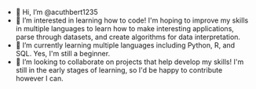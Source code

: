 - 👋 Hi, I’m @acuthbert1235
- 👀 I’m interested in learning how to code!  I'm hoping to improve my skills in multiple languages to learn how to make interesting applications, parse through datasets, and create algorithms for data interpretation.
- 🌱 I’m currently learning multiple languages including Python, R, and SQL.  Yes, I'm still a beginner.
- 💞️ I’m looking to collaborate on projects that help develop my skills!  I'm still in the early stages of learning, so I'd be happy to contribute however I can.
  

<!---
acuthbert1235/acuthbert1235 is a ✨ special ✨ repository because its `README.md` (this file) appears on your GitHub profile.
You can click the Preview link to take a look at your changes.
--->
